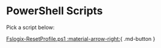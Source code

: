 # PowerShell Scripts

Pick a script below:

[Fslogix-ResetProfile.ps1 :material-arrow-right:](Fslogix-ResetProfile.md){ .md-button }

